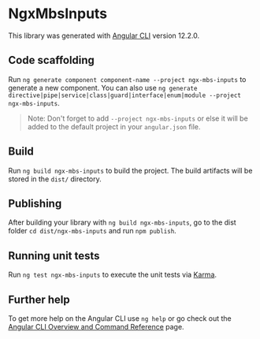 # NgxMbsInputs

This library was generated with [Angular CLI](https://github.com/angular/angular-cli) version 12.2.0.

## Code scaffolding

Run `ng generate component component-name --project ngx-mbs-inputs` to generate a new component. You can also use `ng generate directive|pipe|service|class|guard|interface|enum|module --project ngx-mbs-inputs`.
> Note: Don't forget to add `--project ngx-mbs-inputs` or else it will be added to the default project in your `angular.json` file. 

## Build

Run `ng build ngx-mbs-inputs` to build the project. The build artifacts will be stored in the `dist/` directory.

## Publishing

After building your library with `ng build ngx-mbs-inputs`, go to the dist folder `cd dist/ngx-mbs-inputs` and run `npm publish`.

## Running unit tests

Run `ng test ngx-mbs-inputs` to execute the unit tests via [Karma](https://karma-runner.github.io).

## Further help

To get more help on the Angular CLI use `ng help` or go check out the [Angular CLI Overview and Command Reference](https://angular.io/cli) page.
